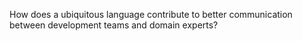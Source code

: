 How does a ubiquitous language contribute to better communication between development teams and domain experts?